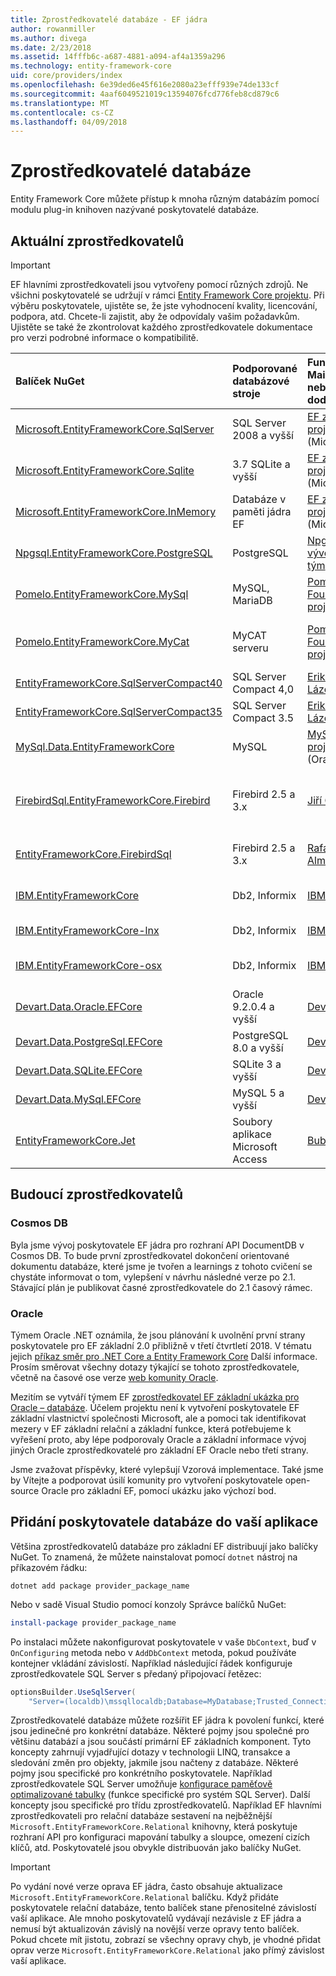 ```yaml
---
title: Zprostředkovatelé databáze - EF jádra
author: rowanmiller
ms.author: divega
ms.date: 2/23/2018
ms.assetid: 14fffb6c-a687-4881-a094-af4a1359a296
ms.technology: entity-framework-core
uid: core/providers/index
ms.openlocfilehash: 6e39ded6e45f616e2080a23efff939e74de133cf
ms.sourcegitcommit: 4aaf6049521019c13594076fcd776feb8cd879c6
ms.translationtype: MT
ms.contentlocale: cs-CZ
ms.lasthandoff: 04/09/2018
---
```

# <a name="database-providers"></a>Zprostředkovatelé databáze

Entity Framework Core můžete přístup k mnoha různým databázím pomocí modulu plug-in knihoven nazývané poskytovatelé databáze.

## <a name="current-providers"></a>Aktuální zprostředkovatelů
> [!IMPORTANT]  
> EF hlavními zprostředkovateli jsou vytvořeny pomocí různých zdrojů. Ne všichni poskytovatelé se udržují v rámci [Entity Framework Core projektu](https://github.com/aspnet/EntityFrameworkCore). Při výběru poskytovatele, ujistěte se, že jste vyhodnocení kvality, licencování, podpora, atd. Chcete-li zajistit, aby že odpovídaly vašim požadavkům. Ujistěte se také že zkontrolovat každého zprostředkovatele dokumentace pro verzi podrobné informace o kompatibilitě.

| Balíček NuGet                                                                                                        | Podporované databázové stroje | Funkce Maintainer nebo dodavatele                                                           | Poznámky k nebo požadavky             | Užitečné odkazy                                                                                                                                                                                       |
|:---------------------------------------------------------------------------------------------------------------------|:---------------------------|:------------------------------------------------------------------------------|:---------------------------------|:---------------------------------------------------------------------------------------------------------------------------------------------------------------------------------------------------|
| [Microsoft.EntityFrameworkCore.SqlServer](https://www.nuget.org/packages/Microsoft.EntityFrameworkCore.SqlServer)    | SQL Server 2008 a vyšší    | [EF základní projekt](https://github.com/aspnet/EntityFrameworkCore/) (Microsoft) |                                  | [Dokumentace](xref:core/providers/sql-server/index)                                                                                                                                                       |
| [Microsoft.EntityFrameworkCore.Sqlite](https://www.nuget.org/packages/Microsoft.EntityFrameworkCore.Sqlite)          | 3.7 SQLite a vyšší         | [EF základní projekt](https://github.com/aspnet/EntityFrameworkCore/) (Microsoft) |                                  | [Dokumentace](xref:core/providers/sqlite/index)                                                                                                                                                           |
| [Microsoft.EntityFrameworkCore.InMemory](https://www.nuget.org/packages/Microsoft.EntityFrameworkCore.InMemory)      | Databáze v paměti jádra EF | [EF základní projekt](https://github.com/aspnet/EntityFrameworkCore/) (Microsoft) | Určené jenom pro testování                 | [Dokumentace](xref:core/providers/in-memory/index)                                                                                                                                                        |
| [Npgsql.EntityFrameworkCore.PostgreSQL](https://www.nuget.org/packages/Npgsql.EntityFrameworkCore.PostgreSQL)      | PostgreSQL                 | [Npgsql vývojový tým](https://github.com/npgsql)                          |                                  | [Dokumentace](http://www.npgsql.org/efcore/index.html)                                                                                                                                                    |
| [Pomelo.EntityFrameworkCore.MySql](https://www.nuget.org/packages/Pomelo.EntityFrameworkCore.MySql)                  | MySQL, MariaDB             | [Pomelo Foundation projektu](https://github.com/PomeloFoundation)              |                                  | [Soubor Readme](https://github.com/PomeloFoundation/Pomelo.EntityFrameworkCore.MySql/blob/master/README.md)                                                                                               |
| [Pomelo.EntityFrameworkCore.MyCat](https://www.nuget.org/packages/Pomelo.EntityFrameworkCore.MyCat)                  | MyCAT serveru               | [Pomelo Foundation projektu](https://github.com/PomeloFoundation)              | Předběžné verze, až jádro EF 1.1   | [Soubor Readme](https://github.com/PomeloFoundation/Pomelo.EntityFrameworkCore.MyCat/blob/master/README.md)                                                                                               |
| [EntityFrameworkCore.SqlServerCompact40](https://www.nuget.org/packages/EntityFrameworkCore.SqlServerCompact40)      | SQL Server Compact 4,0     | [Erik Ejlskov Lázecký](https://github.com/ErikEJ/)                             | .NET Framework                   | [wiki](https://github.com/ErikEJ/EntityFramework.SqlServerCompact/wiki/Using-EF-Core-with-SQL-Server-Compact-in-Traditional-.NET-Applications)                                                     |
| [EntityFrameworkCore.SqlServerCompact35](https://www.nuget.org/packages/EntityFrameworkCore.SqlServerCompact35)      | SQL Server Compact 3.5     | [Erik Ejlskov Lázecký](https://github.com/ErikEJ/)                             | .NET Framework                   | [wiki](https://github.com/ErikEJ/EntityFramework.SqlServerCompact/wiki/Using-EF-Core-with-SQL-Server-Compact-in-Traditional-.NET-Applications)                                                     |
| [MySql.Data.EntityFrameworkCore](https://www.nuget.org/packages/MySql.Data.EntityFrameworkCore)                      | MySQL                      | [MySQL projektu](http://dev.mysql.com) (Oracle)                                | Předběžné verze                      | [Dokumentace](https://dev.mysql.com/doc/connector-net/en/)                                                                                                                                                |
| [FirebirdSql.EntityFrameworkCore.Firebird](https://www.nuget.org/packages/FirebirdSql.EntityFrameworkCore.Firebird/) | Firebird 2.5 a 3.x       | [Jiří Činčura](https://github.com/cincuranet)                                 | Základní EF 2.0 a vyšší, předběžné verze | [Blog](https://www.tabsoverspaces.com/233653-preview-of-entity-framework-core-2-0-support-for-firebird-and-firebirdclient-6-0/)                                                                    |
| [EntityFrameworkCore.FirebirdSql](https://www.nuget.org/packages/EntityFrameworkCore.FirebirdSql/)                   | Firebird 2.5 a 3.x       | [Rafael Almeida](https://github.com/ralmsdeveloper)                           | A vyšší EF základní 2.0              | [wiki](https://github.com/ralmsdeveloper/EntityFrameworkCore.FirebirdSQL/wiki)                                                                                                                     |
| [IBM.EntityFrameworkCore](https://www.nuget.org/packages/IBM.EntityFrameworkCore)                                    | Db2, Informix              | [IBM](https://ibm.com)                                                        | Verze systému Windows                  | [Blog](https://www.ibm.com/developerworks/community/blogs/96960515-2ea1-4391-8170-b0515d08e4da/entry/Creating_Entity_Data_Model_using_IBM_Data_Server_providers_for_Entity_Framework_Core?lang=en) |
| [IBM.EntityFrameworkCore-lnx](https://www.nuget.org/packages/IBM.EntityFrameworkCore-lnx)                            | Db2, Informix              | [IBM](https://ibm.com)                                                        | Linux verze                    | [Blog](https://www.ibm.com/developerworks/community/blogs/96960515-2ea1-4391-8170-b0515d08e4da/entry/Creating_Entity_Data_Model_using_IBM_Data_Server_providers_for_Entity_Framework_Core?lang=en) |
| [IBM.EntityFrameworkCore-osx](https://www.nuget.org/packages/IBM.EntityFrameworkCore-osx)                            | Db2, Informix              | [IBM](https://ibm.com)                                                        | verze systému macOS                    | [Blog](https://www.ibm.com/developerworks/community/blogs/96960515-2ea1-4391-8170-b0515d08e4da/entry/Creating_Entity_Data_Model_using_IBM_Data_Server_providers_for_Entity_Framework_Core?lang=en) |
| [Devart.Data.Oracle.EFCore](https://www.nuget.org/packages/Devart.Data.Oracle.EFCore/)                               | Oracle 9.2.0.4 a vyšší     | [DevArt](https://www.devart.com/)                                             | Placené                             | [Dokumentace](https://www.devart.com/dotconnect/oracle/docs/)                                                                                                                                             |
| [Devart.Data.PostgreSql.EFCore](https://www.nuget.org/packages/Devart.Data.PostgreSql.EFCore/)                       | PostgreSQL 8.0 a vyšší     | [DevArt](https://www.devart.com/)                                             | Placené                             | [Dokumentace](https://www.devart.com/dotconnect/postgresql/docs/)                                                                                                                                         |
| [Devart.Data.SQLite.EFCore](https://www.nuget.org/packages/Devart.Data.SQLite.EFCore/)                               | SQLite 3 a vyšší           | [DevArt](https://www.devart.com/)                                             | Placené                             | [Dokumentace](https://www.devart.com/dotconnect/sqlite/docs/)                                                                                                                                             |
| [Devart.Data.MySql.EFCore](https://www.nuget.org/packages/Devart.Data.MySql.EFCore/)                                 | MySQL 5 a vyšší            | [DevArt](https://www.devart.com/)                                             | Placené                             | [Dokumentace](https://www.devart.com/dotconnect/mysql/docs/)                                                                                                                                              |
| [EntityFrameworkCore.Jet](https://www.nuget.org/packages/EntityFrameworkCore.Jet/)                                   | Soubory aplikace Microsoft Access     | [Bubi](https://github.com/bubibubi)                                           | Základní EF 2.0, .NET Framework      | [Soubor Readme](https://github.com/bubibubi/EntityFrameworkCore.Jet/blob/master/docs/README.md)                                                                                                           |

## <a name="future-providers"></a>Budoucí zprostředkovatelů

### <a name="cosmos-db"></a>Cosmos DB

Byla jsme vývoj poskytovatele EF jádra pro rozhraní API DocumentDB v Cosmos DB. To bude první zprostředkovatel dokončení orientované dokumentu databáze, které jsme je tvořen a learnings z tohoto cvičení se chystáte informovat o tom, vylepšení v návrhu následné verze po 2.1. Stávající plán je publikovat časné zprostředkovatele do 2.1 časový rámec.

### <a name="oracle"></a>Oracle
Týmem Oracle .NET oznámila, že jsou plánování k uvolnění první strany poskytovatele pro EF základní 2.0 přibližně v třetí čtvrtletí 2018. V tématu jejich [příkaz směr pro .NET Core a Entity Framework Core](http://www.oracle.com/technetwork/topics/dotnet/tech-info/odpnet-dotnet-ef-core-sod-4395108.pdf) Další informace.
Prosím směrovat všechny dotazy týkající se tohoto zprostředkovatele, včetně na časové ose verze [web komunity Oracle](https://community.oracle.com/).

Mezitím se vytváří týmem EF [zprostředkovatel EF základní ukázka pro Oracle – databáze](https://github.com/aspnet/EntityFrameworkCore/blob/dev/samples/OracleProvider/README.md). Účelem projektu není k vytvoření poskytovatele EF základní vlastnictví společnosti Microsoft, ale a pomoci tak identifikovat mezery v EF základní relační a základní funkce, která potřebujeme k vyřešení proto, aby lépe podporovaly Oracle a základní informace vývoj jiných Oracle zprostředkovatelé pro základní EF Oracle nebo třetí strany.

Jsme zvažovat příspěvky, které vylepšují Vzorová implementace. Také jsme by Vítejte a podporovat úsilí komunity pro vytvoření poskytovatele open-source Oracle pro základní EF, pomocí ukázku jako výchozí bod.

## <a name="adding-a-database-provider-to-your-application"></a>Přidání poskytovatele databáze do vaší aplikace

Většina zprostředkovatelů databáze pro základní EF distribuují jako balíčky NuGet. To znamená, že můžete nainstalovat pomocí `dotnet` nástroj na příkazovém řádku:

``` console
dotnet add package provider_package_name
```

Nebo v sadě Visual Studio pomocí konzoly Správce balíčků NuGet:

``` powershell
install-package provider_package_name
```

Po instalaci můžete nakonfigurovat poskytovatele v vaše `DbContext`, buď v `OnConfiguring` metoda nebo v `AddDbContext` metoda, pokud používáte kontejner vkládání závislostí. Například následující řádek konfiguruje zprostředkovatele SQL Server s předaný připojovací řetězec:

``` csharp
optionsBuilder.UseSqlServer(
    "Server=(localdb)\mssqllocaldb;Database=MyDatabase;Trusted_Connection=True;");
```  

Zprostředkovatelé databáze můžete rozšířit EF jádra k povolení funkcí, které jsou jedinečné pro konkrétní databáze. Některé pojmy jsou společné pro většinu databází a jsou součástí primární EF základních komponent. Tyto koncepty zahrnují vyjadřující dotazy v technologii LINQ, transakce a sledování změn pro objekty, jakmile jsou načteny z databáze. Některé pojmy jsou specifické pro konkrétního poskytovatele. Například zprostředkovatele SQL Server umožňuje [konfigurace paměťově optimalizované tabulky](xref:core/providers/sql-server/memory-optimized-tables) (funkce specifické pro systém SQL Server). Další koncepty jsou specifické pro třídu zprostředkovatelů. Například EF hlavními zprostředkovateli pro relační databáze sestavení na nejběžnější `Microsoft.EntityFrameworkCore.Relational` knihovny, která poskytuje rozhraní API pro konfiguraci mapování tabulky a sloupce, omezení cizích klíčů, atd. Poskytovatelé jsou obvykle distribuován jako balíčky NuGet.

> [!IMPORTANT]  
> Po vydání nové verze oprava EF jádra, často obsahuje aktualizace `Microsoft.EntityFrameworkCore.Relational` balíčku. Když přidáte poskytovatele relační databáze, tento balíček stane přenositelné závislostí vaší aplikace. Ale mnoho poskytovatelů vydávají nezávisle z EF jádra a nemusí být aktualizován závislý na novější verze opravy tento balíček. Pokud chcete mít jistotu, zobrazí se všechny opravy chyb, je vhodné přidat oprav verze `Microsoft.EntityFrameworkCore.Relational` jako přímý závislost vaší aplikace.
